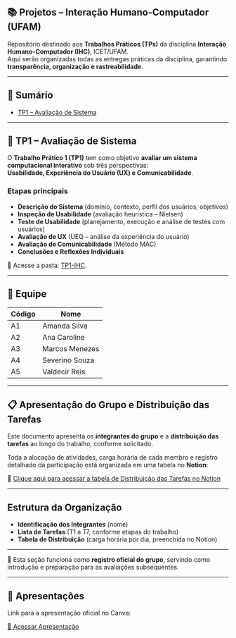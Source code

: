 ## 📚 Projetos – Interação Humano-Computador (UFAM)

Repositório destinado aos **Trabalhos Práticos (TPs)** da disciplina **Interação Humano-Computador (IHC)**, ICET/UFAM.  
Aqui serão organizadas todas as entregas práticas da disciplina, garantindo **transparência, organização e rastreabilidade**.

---

## 📑 Sumário

- [TP1 – Avaliação de Sistema](#tp1--avaliação-de-sistema)

---

## 🔹 TP1 – Avaliação de Sistema 

O **Trabalho Prático 1 (TP1)** tem como objetivo **avaliar um sistema computacional interativo** sob três perspectivas:  
**Usabilidade, Experiência do Usuário (UX) e Comunicabilidade**.

### Etapas principais
- **Descrição do Sistema** (domínio, contexto, perfil dos usuários, objetivos)  
- **Inspeção de Usabilidade** (avaliação heurística – Nielsen)  
- **Teste de Usabilidade** (planejamento, execução e análise de testes com usuários)  
- **Avaliação de UX** (UEQ – análise da experiência do usuário)  
- **Avaliação de Comunicabilidade** (Método MAC)  
- **Conclusões e Reflexões Individuais**

📂 Acesse a pasta: [TP1-IHC](TP1-IHC).  

---

## 👥 Equipe

| Código | Nome             |
|--------|------------------|
| A1     | Amanda Silva     | 
| A2     | Ana Caroline     | 
| A3     | Marcos Menezes   |
| A4     | Severino Souza   |
| A5     | Valdecir Reis    |

---

## 📋 Apresentação do Grupo e Distribuição das Tarefas

Este documento apresenta os **integrantes do grupo** e a **distribuição das tarefas** ao longo do trabalho, conforme solicitado.

Toda a alocação de atividades, carga horária de cada membro e registro detalhado da participação está organizada em uma tabela no **Notion**:

🔗 [Clique aqui para acessar a tabela de Distribuição das Tarefas no Notion](https://www.notion.so/Apresenta-o-do-grupo-e-distribui-o-das-tarefas-27dfb754c1f6805ab03dd71f93a292d2?source=copy_link)

---

## Estrutura da Organização

- **Identificação dos Integrantes** (nome)  
- **Lista de Tarefas** (T1 a T7, conforme etapas do trabalho)  
- **Tabela de Distribuição** (carga horária por dia, preenchida no Notion)  

---

📌 Esta seção funciona como **registro oficial do grupo**, servindo como introdução e preparação para as avaliações subsequentes.

---

## 🎥 Apresentações

Link para a apresentação oficial no Canva:

[🔗 Acessar Apresentação ](https://www.canva.com/design/DAG0X1Ygv5A/ZvgpxTmpFO8ftdEz21TjbQ/edit?utm_content=DAG0X1Ygv5A&utm_campaign=designshare&utm_medium=link2&utm_source=sharebutton)

